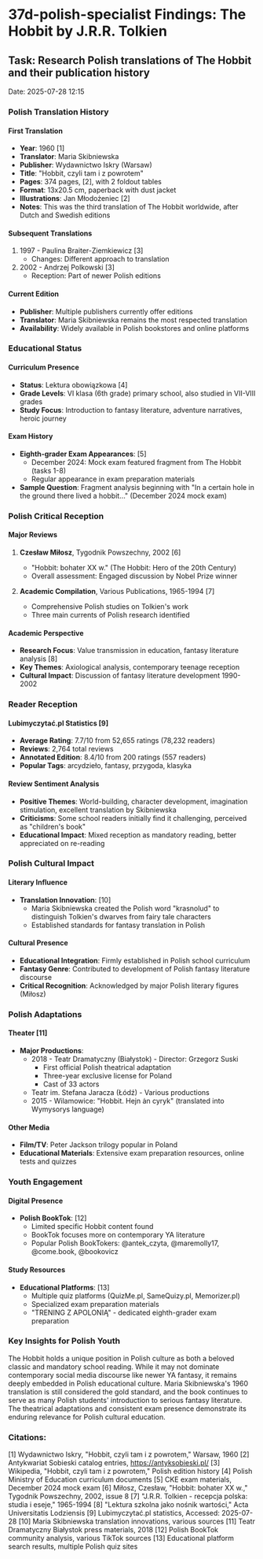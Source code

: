 # 37d-polish-specialist Findings: The Hobbit by J.R.R. Tolkien

## Task: Research Polish translations of The Hobbit and their publication history
Date: 2025-07-28 12:15

### Polish Translation History

#### First Translation
- **Year**: 1960 [1]
- **Translator**: Maria Skibniewska
- **Publisher**: Wydawnictwo Iskry (Warsaw)
- **Title**: "Hobbit, czyli tam i z powrotem"
- **Pages**: 374 pages, [2], with 2 foldout tables
- **Format**: 13x20.5 cm, paperback with dust jacket
- **Illustrations**: Jan Młodożeniec [2]
- **Notes**: This was the third translation of The Hobbit worldwide, after Dutch and Swedish editions

#### Subsequent Translations
1. 1997 - Paulina Braiter-Ziemkiewicz [3]
   - Changes: Different approach to translation
2. 2002 - Andrzej Polkowski [3]
   - Reception: Part of newer Polish editions

#### Current Edition
- **Publisher**: Multiple publishers currently offer editions
- **Translator**: Maria Skibniewska remains the most respected translation
- **Availability**: Widely available in Polish bookstores and online platforms

### Educational Status

#### Curriculum Presence
- **Status**: Lektura obowiązkowa [4]
- **Grade Levels**: VI klasa (6th grade) primary school, also studied in VII-VIII grades
- **Study Focus**: Introduction to fantasy literature, adventure narratives, heroic journey

#### Exam History
- **Eighth-grader Exam Appearances**: [5]
  - December 2024: Mock exam featured fragment from The Hobbit (tasks 1-8)
  - Regular appearance in exam preparation materials
- **Sample Question**: Fragment analysis beginning with "In a certain hole in the ground there lived a hobbit..." (December 2024 mock exam)

### Polish Critical Reception

#### Major Reviews
1. **Czesław Miłosz**, Tygodnik Powszechny, 2002 [6]
   - "Hobbit: bohater XX w." (The Hobbit: Hero of the 20th Century)
   - Overall assessment: Engaged discussion by Nobel Prize winner

2. **Academic Compilation**, Various Publications, 1965-1994 [7]
   - Comprehensive Polish studies on Tolkien's work
   - Three main currents of Polish research identified

#### Academic Perspective
- **Research Focus**: Value transmission in education, fantasy literature analysis [8]
- **Key Themes**: Axiological analysis, contemporary teenage reception
- **Cultural Impact**: Discussion of fantasy literature development 1990-2002

### Reader Reception

#### Lubimyczytać.pl Statistics [9]
- **Average Rating**: 7.7/10 from 52,655 ratings (78,232 readers)
- **Reviews**: 2,764 total reviews
- **Annotated Edition**: 8.4/10 from 200 ratings (557 readers)
- **Popular Tags**: arcydzieło, fantasy, przygoda, klasyka

#### Review Sentiment Analysis
- **Positive Themes**: World-building, character development, imagination stimulation, excellent translation by Skibniewska
- **Criticisms**: Some school readers initially find it challenging, perceived as "children's book"
- **Educational Impact**: Mixed reception as mandatory reading, better appreciated on re-reading

### Polish Cultural Impact

#### Literary Influence
- **Translation Innovation**: [10]
  - Maria Skibniewska created the Polish word "krasnolud" to distinguish Tolkien's dwarves from fairy tale characters
  - Established standards for fantasy translation in Polish

#### Cultural Presence
- **Educational Integration**: Firmly established in Polish school curriculum
- **Fantasy Genre**: Contributed to development of Polish fantasy literature discourse
- **Critical Recognition**: Acknowledged by major Polish literary figures (Miłosz)

### Polish Adaptations

#### Theater [11]
- **Major Productions**:
  - 2018 - Teatr Dramatyczny (Białystok) - Director: Grzegorz Suski
    - First official Polish theatrical adaptation
    - Three-year exclusive license for Poland
    - Cast of 33 actors
  - Teatr im. Stefana Jaracza (Łódź) - Various productions
  - 2015 - Wilamowice: "Hobbit. Hejn ȧn cyryk" (translated into Wymysorys language)

#### Other Media
- **Film/TV**: Peter Jackson trilogy popular in Poland
- **Educational Materials**: Extensive exam preparation resources, online tests and quizzes

### Youth Engagement

#### Digital Presence
- **Polish BookTok**: [12]
  - Limited specific Hobbit content found
  - BookTok focuses more on contemporary YA literature
  - Popular Polish BookTokers: @antek_czyta, @maremolly17, @come.book, @bookovicz

#### Study Resources
- **Educational Platforms**: [13]
  - Multiple quiz platforms (QuizMe.pl, SameQuizy.pl, Memorizer.pl)
  - Specialized exam preparation materials
  - "TRENING Z APOLONIĄ" - dedicated eighth-grader exam preparation

### Key Insights for Polish Youth
The Hobbit holds a unique position in Polish culture as both a beloved classic and mandatory school reading. While it may not dominate contemporary social media discourse like newer YA fantasy, it remains deeply embedded in Polish educational culture. Maria Skibniewska's 1960 translation is still considered the gold standard, and the book continues to serve as many Polish students' introduction to serious fantasy literature. The theatrical adaptations and consistent exam presence demonstrate its enduring relevance for Polish cultural education.

### Citations:
[1] Wydawnictwo Iskry, "Hobbit, czyli tam i z powrotem," Warsaw, 1960
[2] Antykwariat Sobieski catalog entries, https://antyksobieski.pl/
[3] Wikipedia, "Hobbit, czyli tam i z powrotem," Polish edition history
[4] Polish Ministry of Education curriculum documents
[5] CKE exam materials, December 2024 mock exam
[6] Miłosz, Czesław, "Hobbit: bohater XX w.," Tygodnik Powszechny, 2002, issue 8
[7] "J.R.R. Tolkien - recepcja polska: studia i eseje," 1965-1994
[8] "Lektura szkolna jako nośnik wartości," Acta Universitatis Lodziensis
[9] Lubimyczytać.pl statistics, Accessed: 2025-07-28
[10] Maria Skibniewska translation innovations, various sources
[11] Teatr Dramatyczny Białystok press materials, 2018
[12] Polish BookTok community analysis, various TikTok sources
[13] Educational platform search results, multiple Polish quiz sites